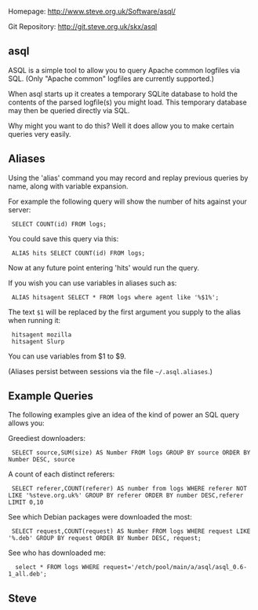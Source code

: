 Homepage:
    http://www.steve.org.uk/Software/asql/

Git Repository:
    http://git.steve.org.uk/skx/asql


asql
----

ASQL is a simple tool to allow you to query Apache common logfiles
via SQL. (Only "Apache common" logfiles are currently supported.)

When asql starts up it creates a temporary SQLite database to hold
the contents of the parsed logfile(s) you might load.  This temporary
database may then be queried directly via SQL.

Why might you want to do this?  Well it does allow you to make certain
queries very easily.


Aliases
-------

Using the 'alias' command you may record and replay previous
queries by name, along with variable expansion.

For example the following query will show the number of hits
against your server:

     SELECT COUNT(id) FROM logs;

You could save this query via this:

     ALIAS hits SELECT COUNT(id) FROM logs;

Now at any future point entering 'hits' would run the query.

If you wish you can use variables in aliases such as:

     ALIAS hitsagent SELECT * FROM logs where agent like '%$1%';

The text `$1` will be replaced by the first argument you supply to the alias when running it:

     hitsagent mozilla
     hitsagent Slurp

You can use variables from $1 to $9.

(Aliases persist between sessions via the file `~/.asql.aliases`.)


Example Queries
---------------

The following examples give an idea of the kind of power an SQL query allows you:

Greediest downloaders:

     SELECT source,SUM(size) AS Number FROM logs GROUP BY source ORDER BY Number DESC, source

A count of each distinct referers:

     SELECT referer,COUNT(referer) AS number from logs WHERE referer NOT LIKE '%steve.org.uk%' GROUP BY referer ORDER BY number DESC,referer LIMIT 0,10


See which Debian packages were downloaded the most:

     SELECT request,COUNT(request) AS Number FROM logs WHERE request LIKE '%.deb' GROUP BY request ORDER BY Number DESC, request;


See who has downloaded me:

      select * FROM logs WHERE request='/etch/pool/main/a/asql/asql_0.6-1_all.deb';

Steve
--
